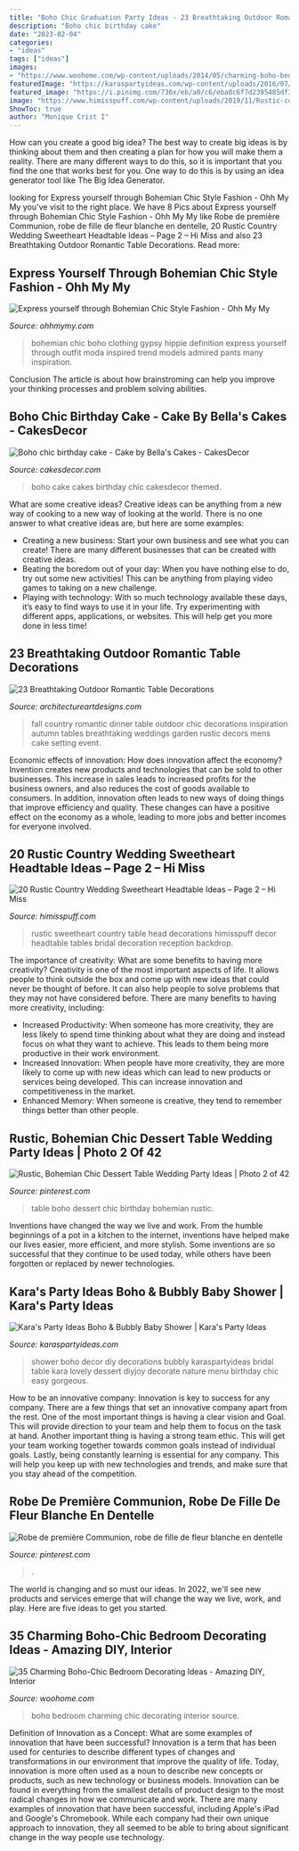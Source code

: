 ```yaml
---
title: "Boho Chic Graduation Party Ideas - 23 Breathtaking Outdoor Romantic Table Decorations"
description: "Boho chic birthday cake"
date: "2023-02-04"
categories:
- "ideas"
tags: ["ideas"]
images:
- "https://www.woohome.com/wp-content/uploads/2014/05/charming-boho-bedroom-ideas-23.jpg"
featuredImage: "https://karaspartyideas.com/wp-content/uploads/2016/07/Boho-Bubbly-Baby-Shower-via-Karas-Party-Ideas-KarasPartyIdeas.com13.jpeg"
featured_image: "https://i.pinimg.com/736x/eb/a0/c6/eba0c6f7d2395485df35d79767bca3c2--themed-birthday-parties-wedding-parties.jpg"
image: "https://www.himisspuff.com/wp-content/uploads/2019/11/Rustic-country-wedding-sweetheart-head-table-decoration-ideas-20.jpg"
ShowToc: true
author: "Monique Crist I"
---
```



How can you create a good big idea?
The best way to create big ideas is by thinking about them and then creating a plan for how you will make them a reality. There are many different ways to do this, so it is important that you find the one that works best for you. One way to do this is by using an idea generator tool like The Big Idea Generator.

	

		
looking for Express yourself through Bohemian Chic Style Fashion - Ohh My My you've visit to the right place. We have 8 Pics about Express yourself through Bohemian Chic Style Fashion - Ohh My My like Robe de première Communion, robe de fille de fleur blanche en dentelle, 20 Rustic Country Wedding Sweetheart Headtable Ideas – Page 2 – Hi Miss and also 23 Breathtaking Outdoor Romantic Table Decorations. Read more:
		
    
## Express Yourself Through Bohemian Chic Style Fashion - Ohh My My

<img loading=lazy src="http://ohhmymy.com/wp-content/uploads/2015/09/bohemian-fashion-definition.jpg" onerror="this.onerror=null;this.src='https://tse1.mm.bing.net/th?id=OIP.GshCrrITGDFdAwEePO98agHaJ4&amp;pid=15.1';" alt="Express yourself through Bohemian Chic Style Fashion - Ohh My My">

_Source: ohhmymy.com_

>bohemian chic boho clothing gypsy hippie definition express yourself through outfit moda inspired trend models admired pants many inspiration. 

	

Conclusion
The article is about how brainstroming can help you improve your thinking processes and problem solving abilities.

    
## Boho Chic Birthday Cake - Cake By Bella&#039;s Cakes - CakesDecor

<img loading=lazy src="https://pic.cakesdecor.com/m/r5uvlqxttgorzqbpc4xk.jpg" onerror="this.onerror=null;this.src='https://tse3.mm.bing.net/th?id=OIP.tgwdNBrwVHTMrZCoxTXJHgHaLH&amp;pid=15.1';" alt="Boho chic birthday cake - Cake by Bella&#039;s Cakes - CakesDecor">

_Source: cakesdecor.com_

>boho cake cakes birthday chic cakesdecor themed. 

	

What are some creative ideas?
Creative ideas can be anything from a new way of cooking to a new way of looking at the world. There is no one answer to what creative ideas are, but here are some examples: 
- Creating a new business: Start your own business and see what you can create! There are many different businesses that can be created with creative ideas.
- Beating the boredom out of your day: When you have nothing else to do, try out some new activities! This can be anything from playing video games to taking on a new challenge.
- Playing with technology: With so much technology available these days, it’s easy to find ways to use it in your life. Try experimenting with different apps, applications, or websites. This will help get you more done in less time!

    
## 23 Breathtaking Outdoor Romantic Table Decorations

<img loading=lazy src="http://www.architectureartdesigns.com/wp-content/uploads/2014/01/2245-630x945.jpg" onerror="this.onerror=null;this.src='https://tse2.mm.bing.net/th?id=OIP.vSp3Lvh19cXg924MRKyXfgHaLH&amp;pid=15.1';" alt="23 Breathtaking Outdoor Romantic Table Decorations">

_Source: architectureartdesigns.com_

>fall country romantic dinner table outdoor chic decorations inspiration autumn tables breathtaking weddings garden rustic decors mens cake setting event. 

	

Economic effects of innovation: How does innovation affect the economy?
Invention creates new products and technologies that can be sold to other businesses. This increase in sales leads to increased profits for the business owners, and also reduces the cost of goods available to consumers. In addition, innovation often leads to new ways of doing things that improve efficiency and quality. These changes can have a positive effect on the economy as a whole, leading to more jobs and better incomes for everyone involved.

    
## 20 Rustic Country Wedding Sweetheart Headtable Ideas – Page 2 – Hi Miss

<img loading=lazy src="https://www.himisspuff.com/wp-content/uploads/2019/11/Rustic-country-wedding-sweetheart-head-table-decoration-ideas-20.jpg" onerror="this.onerror=null;this.src='https://tse2.mm.bing.net/th?id=OIP.grRlXYGQrpPQdSM5QVf16QHaNK&amp;pid=15.1';" alt="20 Rustic Country Wedding Sweetheart Headtable Ideas – Page 2 – Hi Miss">

_Source: himisspuff.com_

>rustic sweetheart country table head decorations himisspuff decor headtable tables bridal decoration reception backdrop. 

	

The importance of creativity: What are some benefits to having more creativity?
Creativity is one of the most important aspects of life. It allows people to think outside the box and come up with new ideas that could never be thought of before. It can also help people to solve problems that they may not have considered before. There are many benefits to having more creativity, including: 
- Increased Productivity: When someone has more creativity, they are less likely to spend time thinking about what they are doing and instead focus on what they want to achieve. This leads to them being more productive in their work environment. 
- Increased Innovation: When people have more creativity, they are more likely to come up with new ideas which can lead to new products or services being developed. This can increase innovation and competitiveness in the market. 
- Enhanced Memory: When someone is creative, they tend to remember things better than other people.

    
## Rustic, Bohemian Chic Dessert Table Wedding Party Ideas | Photo 2 Of 42

<img loading=lazy src="https://i.pinimg.com/736x/eb/a0/c6/eba0c6f7d2395485df35d79767bca3c2--themed-birthday-parties-wedding-parties.jpg" onerror="this.onerror=null;this.src='https://tse2.mm.bing.net/th?id=OIP.UXy7OCUT8-HmMIv5P1ytGwDLEs&amp;pid=15.1';" alt="Rustic, Bohemian Chic Dessert Table Wedding Party Ideas | Photo 2 of 42">

_Source: pinterest.com_

>table boho dessert chic birthday bohemian rustic. 

	

Inventions have changed the way we live and work. From the humble beginnings of a pot in a kitchen to the internet, inventions have helped make our lives easier, more efficient, and more stylish. Some inventions are so successful that they continue to be used today, while others have been forgotten or replaced by newer technologies.

    
## Kara&#039;s Party Ideas Boho &amp; Bubbly Baby Shower | Kara&#039;s Party Ideas

<img loading=lazy src="https://karaspartyideas.com/wp-content/uploads/2016/07/Boho-Bubbly-Baby-Shower-via-Karas-Party-Ideas-KarasPartyIdeas.com13.jpeg" onerror="this.onerror=null;this.src='https://tse4.mm.bing.net/th?id=OIP.k9DCjL3Mpq-Pp3QUE28xGgHaLF&amp;pid=15.1';" alt="Kara&#039;s Party Ideas Boho &amp; Bubbly Baby Shower | Kara&#039;s Party Ideas">

_Source: karaspartyideas.com_

>shower boho decor diy decorations bubbly karaspartyideas bridal table kara lovely dessert diyjoy decorate nature menu birthday chic easy gorgeous. 

	

How to be an innovative company:
Innovation is key to success for any company. There are a few things that set an innovative company apart from the rest. One of the most important things is having a clear vision and Goal. This will provide direction to your team and help them to focus on the task at hand. Another important thing is having a strong team ethic. This will get your team working together towards common goals instead of individual goals. Lastly, being constantly learning is essential for any company. This will help you keep up with new technologies and trends, and make sure that you stay ahead of the competition.

    
## Robe De Première Communion, Robe De Fille De Fleur Blanche En Dentelle

<img loading=lazy src="https://i.pinimg.com/736x/17/5d/73/175d73b1f1d1c05fb0fb919daaf680be.jpg" onerror="this.onerror=null;this.src='https://tse1.mm.bing.net/th?id=OIP._xgyYrzweJXBL1jXsW-jzgHaLF&amp;pid=15.1';" alt="Robe de première Communion, robe de fille de fleur blanche en dentelle">

_Source: pinterest.com_

>. 

	

The world is changing and so must our ideas. In 2022, we'll see new products and services emerge that will change the way we live, work, and play. Here are five ideas to get you started.

    
## 35 Charming Boho-Chic Bedroom Decorating Ideas - Amazing DIY, Interior

<img loading=lazy src="https://www.woohome.com/wp-content/uploads/2014/05/charming-boho-bedroom-ideas-23.jpg" onerror="this.onerror=null;this.src='https://tse2.mm.bing.net/th?id=OIP.0VUq5hX8sz65NTTRRHbZcAHaLj&amp;pid=15.1';" alt="35 Charming Boho-Chic Bedroom Decorating Ideas - Amazing DIY, Interior">

_Source: woohome.com_

>boho bedroom charming chic decorating interior source. 

	

Definition of Innovation as a Concept: What are some examples of innovation that have been successful?
Innovation is a term that has been used for centuries to describe different types of changes and transformations in our environment that improve the quality of life. Today, innovation is more often used as a noun to describe new concepts or products, such as new technology or business models. Innovation can be found in everything from the smallest details of product design to the most radical changes in how we communicate and work.
There are many examples of innovation that have been successful, including Apple's iPad and Google's Chromebook. While each company had their own unique approach to innovation, they all seemed to be able to bring about significant change in the way people use technology.

